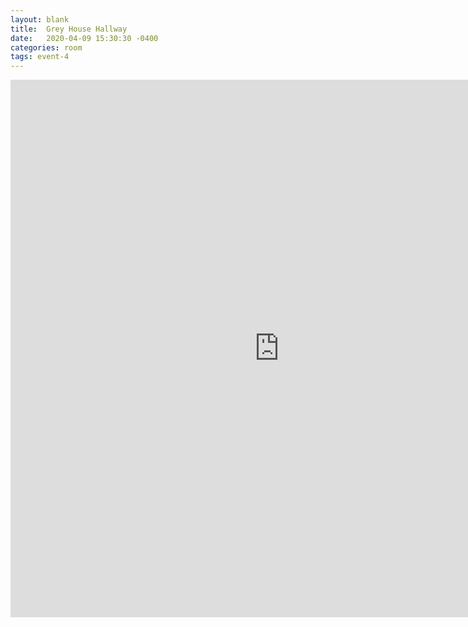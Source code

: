 ```yaml
---
layout: blank
title:  Grey House Hallway
date:   2020-04-09 15:30:30 -0400
categories: room
tags: event-4
---
```


<div class="main odd">
<center>
 <iframe frameborder="0" width="860" height="860" src="https://docs.google.com/drawings/d/1dor6PDYs_gll0TWn6t4xZon414ZaPfJu9xGGbfi_QGo/preview?ac=true"></iframe>
 </center>
 </div>
